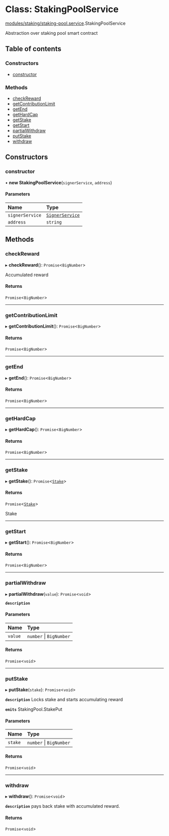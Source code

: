 # Class: StakingPoolService

[modules/staking/staking-pool.service](../modules/modules_staking_staking_pool_service.md).StakingPoolService

Abstraction over staking pool smart contract

## Table of contents

### Constructors

- [constructor](modules_staking_staking_pool_service.StakingPoolService.md#constructor)

### Methods

- [checkReward](modules_staking_staking_pool_service.StakingPoolService.md#checkreward)
- [getContributionLimit](modules_staking_staking_pool_service.StakingPoolService.md#getcontributionlimit)
- [getEnd](modules_staking_staking_pool_service.StakingPoolService.md#getend)
- [getHardCap](modules_staking_staking_pool_service.StakingPoolService.md#gethardcap)
- [getStake](modules_staking_staking_pool_service.StakingPoolService.md#getstake)
- [getStart](modules_staking_staking_pool_service.StakingPoolService.md#getstart)
- [partialWithdraw](modules_staking_staking_pool_service.StakingPoolService.md#partialwithdraw)
- [putStake](modules_staking_staking_pool_service.StakingPoolService.md#putstake)
- [withdraw](modules_staking_staking_pool_service.StakingPoolService.md#withdraw)

## Constructors

### constructor

• **new StakingPoolService**(`signerService`, `address`)

#### Parameters

| Name | Type |
| :------ | :------ |
| `signerService` | [`SignerService`](modules_signer_signer_service.SignerService.md) |
| `address` | `string` |

## Methods

### checkReward

▸ **checkReward**(): `Promise`<`BigNumber`\>

Accumulated reward

#### Returns

`Promise`<`BigNumber`\>

___

### getContributionLimit

▸ **getContributionLimit**(): `Promise`<`BigNumber`\>

#### Returns

`Promise`<`BigNumber`\>

___

### getEnd

▸ **getEnd**(): `Promise`<`BigNumber`\>

#### Returns

`Promise`<`BigNumber`\>

___

### getHardCap

▸ **getHardCap**(): `Promise`<`BigNumber`\>

#### Returns

`Promise`<`BigNumber`\>

___

### getStake

▸ **getStake**(): `Promise`<[`Stake`](../modules/modules_staking_staking_service.md#stake)\>

#### Returns

`Promise`<[`Stake`](../modules/modules_staking_staking_service.md#stake)\>

Stake

___

### getStart

▸ **getStart**(): `Promise`<`BigNumber`\>

#### Returns

`Promise`<`BigNumber`\>

___

### partialWithdraw

▸ **partialWithdraw**(`value`): `Promise`<`void`\>

**`description`**

#### Parameters

| Name | Type |
| :------ | :------ |
| `value` | `number` \| `BigNumber` |

#### Returns

`Promise`<`void`\>

___

### putStake

▸ **putStake**(`stake`): `Promise`<`void`\>

**`description`** Locks stake and starts accumulating reward

**`emits`** StakingPool.StakePut

#### Parameters

| Name | Type |
| :------ | :------ |
| `stake` | `number` \| `BigNumber` |

#### Returns

`Promise`<`void`\>

___

### withdraw

▸ **withdraw**(): `Promise`<`void`\>

**`description`** pays back stake with accumulated reward.

#### Returns

`Promise`<`void`\>
